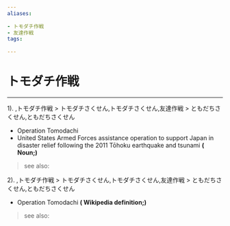 ```yaml
---
aliases:
    
- トモダチ作戦
- 友達作戦
tags:
    
---
```


# トモダチ作戦
---
1).
,トモダチ作戦 > トモダチさくせん,トモダチさくせん,友達作戦 > ともだちさくせん,ともだちさくせん

- Operation Tomodachi
- United States Armed Forces assistance operation to support Japan in disaster relief following the 2011 Tōhoku earthquake and tsunami
**( Noun;)**
> see also: 
            
2).
,トモダチ作戦 > トモダチさくせん,トモダチさくせん,友達作戦 > ともだちさくせん,ともだちさくせん

- Operation Tomodachi
**( Wikipedia definition;)**
> see also: 
            